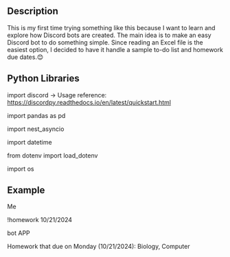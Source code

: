 Description
----
This is my first time trying something like this because I want to learn and explore how Discord bots are created. The main idea is to make an easy Discord bot to do something simple. Since reading an Excel file is the easiest option, I decided to have it handle a sample to-do list and homework due dates.😊

Python Libraries
----
import discord -> Usage reference: https://discordpy.readthedocs.io/en/latest/quickstart.html

import pandas as pd

import nest_asyncio

import datetime

from dotenv import load_dotenv

import os

Example
----
Me 

!homework 10/21/2024

bot APP 

Homework that due on Monday (10/21/2024): Biology, Computer

